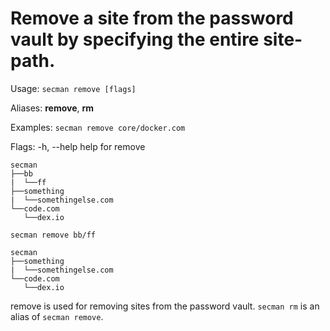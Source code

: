 # Remove a site from the password vault by specifying the entire site-path.

Usage:
  `secman remove [flags]`

Aliases:
  **remove**, **rm**

Examples:
  `secman remove core/docker.com`

Flags:
  -h, --help   help for remove

```code
secman
├──bb
|  └──ff
├──something
|  └──somethingelse.com
└──code.com
   └──dex.io

secman remove bb/ff

secman
├──something
|  └──somethingelse.com
└──code.com
   └──dex.io
```

remove is used for removing sites from the password vault. `secman rm` is an alias of `secman remove`.
